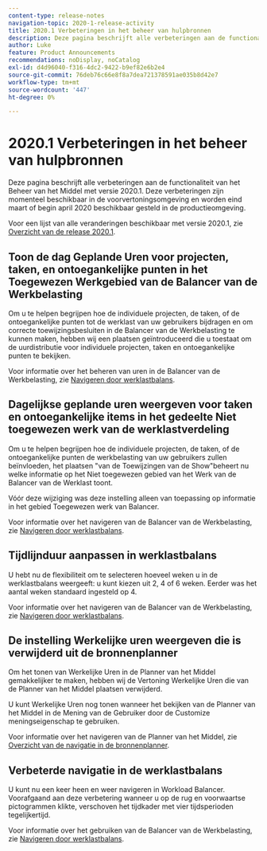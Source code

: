 ```yaml
---
content-type: release-notes
navigation-topic: 2020-1-release-activity
title: 2020.1 Verbeteringen in het beheer van hulpbronnen
description: Deze pagina beschrijft alle verbeteringen aan de functionaliteit van het Beheer van het Middel met versie 2020.1. Deze verbeteringen zijn momenteel beschikbaar in de voorvertoningsomgeving en worden eind maart of begin april 2020 beschikbaar gesteld in de productieomgeving.
author: Luke
feature: Product Announcements
recommendations: noDisplay, noCatalog
exl-id: d4d96040-f316-4dc2-9422-b9ef82e6b2e4
source-git-commit: 76deb76c66e8f8a7dea721378591ae035b8d42e7
workflow-type: tm+mt
source-wordcount: '447'
ht-degree: 0%

---
```


# 2020.1 Verbeteringen in het beheer van hulpbronnen

Deze pagina beschrijft alle verbeteringen aan de functionaliteit van het Beheer van het Middel met versie 2020.1. Deze verbeteringen zijn momenteel beschikbaar in de voorvertoningsomgeving en worden eind maart of begin april 2020 beschikbaar gesteld in de productieomgeving.

Voor een lijst van alle veranderingen beschikbaar met versie 2020.1, zie [Overzicht van de release 2020.1](../../../product-announcements/product-releases/2020.1-release-activity/2020.1-release-overview.md).

## Toon de dag Geplande Uren voor projecten, taken, en ontoegankelijke punten in het Toegewezen Werkgebied van de Balancer van de Werkbelasting

Om u te helpen begrijpen hoe de individuele projecten, de taken, of de ontoegankelijke punten tot de werklast van uw gebruikers bijdragen en om correcte toewijzingsbesluiten in de Balancer van de Werkbelasting te kunnen maken, hebben wij een plaatsen geïntroduceerd die u toestaat om de uurdistributie voor individuele projecten, taken en ontoegankelijke punten te bekijken.

Voor informatie over het beheren van uren in de Balancer van de Werkbelasting, zie [Navigeren door werklastbalans](../../../resource-mgmt/workload-balancer/navigate-the-workload-balancer.md).

## Dagelijkse geplande uren weergeven voor taken en ontoegankelijke items in het gedeelte Niet toegewezen werk van de werklastverdeling

Om u te helpen begrijpen hoe de individuele projecten, de taken, of de ontoegankelijke punten de werkbelasting van uw gebruikers zullen beïnvloeden, het plaatsen &quot;van de Toewijzingen van de Show&quot;beheert nu welke informatie op het Niet toegewezen gebied van het Werk van de Balancer van de Werklast toont.

Vóór deze wijziging was deze instelling alleen van toepassing op informatie in het gebied Toegewezen werk van Balancer.

Voor informatie over het navigeren van de Balancer van de Werkbelasting, zie [Navigeren door werklastbalans](../../../resource-mgmt/workload-balancer/navigate-the-workload-balancer.md).

## Tijdlijnduur aanpassen in werklastbalans

U hebt nu de flexibiliteit om te selecteren hoeveel weken u in de werklastbalans weergeeft: u kunt kiezen uit 2, 4 of 6 weken. Eerder was het aantal weken standaard ingesteld op 4.

Voor informatie over het navigeren van de Balancer van de Werkbelasting, zie [Navigeren door werklastbalans](../../../resource-mgmt/workload-balancer/navigate-the-workload-balancer.md).

## De instelling Werkelijke uren weergeven die is verwijderd uit de bronnenplanner

Om het tonen van Werkelijke Uren in de Planner van het Middel gemakkelijker te maken, hebben wij de Vertoning Werkelijke Uren die van de Planner van het Middel plaatsen verwijderd.

U kunt Werkelijke Uren nog tonen wanneer het bekijken van de Planner van het Middel in de Mening van de Gebruiker door de Customize meningseigenschap te gebruiken.

Voor informatie over het navigeren van de Planner van het Middel, zie [Overzicht van de navigatie in de bronnenplanner](../../../resource-mgmt/resource-planning/resource-planner-navigation.md).

## Verbeterde navigatie in de werklastbalans

U kunt nu een keer heen en weer navigeren in Workload Balancer. Voorafgaand aan deze verbetering wanneer u op de rug en voorwaartse pictogrammen klikte, verschoven het tijdkader met vier tijdsperioden tegelijkertijd.

Voor informatie over het gebruiken van de Balancer van de Werkbelasting, zie [Navigeren door werklastbalans](../../../resource-mgmt/workload-balancer/navigate-the-workload-balancer.md).
